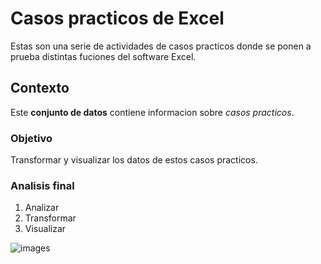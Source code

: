 # Casos practicos de Excel
Estas son una serie de actividades de casos practicos donde se ponen a prueba distintas fuciones del software Excel.

## Contexto
Este **conjunto de datos** contiene informacion sobre *casos practicos*.

### Objetivo
Transformar y visualizar los datos de estos casos practicos.

### Analisis final
1. Analizar
2. Transformar
3. Visualizar

![images](https://github.com/user-attachments/assets/dc0df1b8-5a53-48b1-b915-865b681d36c6)

